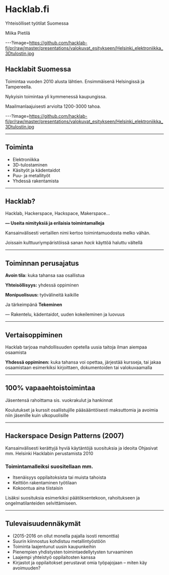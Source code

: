 # Hacklab.fi

Yhteisölliset työtilat Suomessa

Miika Pietilä

---?image=https://github.com/hacklab-fi/pr/raw/master/presentations/valokuvat_esitykseen/Helsinki_elektroniikka_3Dtulostin.jpg

## Hacklabit Suomessa

Toimintaa vuoden 2010 alusta lähtien. Ensimmäisenä Helsingissä ja Tampereella.

Nykyisin toimintaa yli kymmenessä kaupungissa.

Maailmanlaajuisesti arviolta 1200-3000 tahoa.

---?image=https://github.com/hacklab-fi/pr/raw/master/presentations/valokuvat_esitykseen/Helsinki_elektroniikka_3Dtulostin.jpg

---

## Toiminta

* Elektroniikka
* 3D-tulostaminen
* Käsityöt ja kädentaidot
* Puu- ja metallityöt
* Yhdessä rakentamista

---

## Hacklab?

Hacklab, Hackerspace, Hackspace, Makerspace...

 **— Useita nimityksiä ja erilaisia toimintamalleja**

Kansainvälisesti vertaillen nimi kertoo
toimintamuodosta melko vähän.

Joissain kulttuuriympäristöissä sanan *hack*
käyttöä haluttu vältellä

---

## Toiminnan perusajatus


**Avoin tila:** kuka tahansa saa osallistua

**Yhteisöllisyys:** yhdessä oppiminen

**Monipuolisuus:** työvälineitä kaikille

Ja tärkeimpänä
**Tekeminen**

 — Rakentelu, kädentaidot, uuden
kokeileminen ja luovuus

---

## Vertaisoppiminen

Hacklab tarjoaa mahdollisuuden opetella
uusia taitoja ilman aiempaa osaamista

**Yhdessä oppiminen:** kuka tahansa voi opettaa, järjestää kursseja, tai jakaa osaamistaan esimerkiksi kirjoittaen, dokumentoiden tai valokuvaamalla

---

## 100% vapaaehtoistoimintaa

Jäsentensä rahoittama sis. vuokrakulut ja hankinnat

Koulutukset ja kurssit osallistujille pääsääntöisesti maksuttomia ja avoimia niin jäsenille kuin ulkopuolisille

---

## Hackerspace Design Patterns (2007)

Kansainvälisesti kerättyjä hyviä käytäntöjä
suosituksia ja ideoita
Ohjasivat mm. Helsinki Hacklabin perustamista 2010

### Toimintamalleiksi suositellaan mm.
 * Itsenäisyys oppilaitoksista tai muista tahoista
 * Keittiön rakentaminen työtilaan
 * Kokoontua aina tiistaisin

Lisäksi suosituksia esimerkiksi päätöksentekoon, rahoitukseen ja ongelmatilanteiden selvittämiseen.

---
## Tulevaisuudennäkymät

* (2015-2016 on ollut monella pajalla isosti remonttia)
* Suurin kiinnostus kohdistuu metallintyöstöön
* Toiminta laajentunut uusin kaupunkeihin
* Pienempien yhdistysten toimintaedellytysten turvaaminen
* Laajempi yhteistyö oppilaitosten kanssa
* Kirjastot ja oppilaitokset perustavat omia työpajojaan – miten käy avoimuuden?
